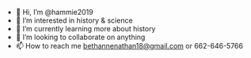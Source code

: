 - 👋 Hi, I’m @hammie2019
- 👀 I’m interested in history & science
- 🌱 I’m currently learning more about history
- 💞️ I’m looking to collaborate on anything
- 📫 How to reach me bethannenathan18@gmail.com or
 662-646-5766

<!---
hammie2019/hammie2019 is a ✨ special ✨ repository because its `README.md` (this file) appears on your GitHub profile.
You can click the Preview link to take a look at your changes.
--->
